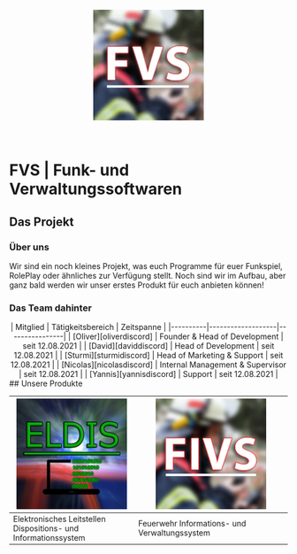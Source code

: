 <p align="center"><img src="FIV-LOGO.png" height="200" width="200"></p> 󠂪󠂪

# FVS | Funk- und Verwaltungssoftwaren

## Das Projekt

### Über uns

Wir sind ein noch kleines Projekt, was euch Programme für euer Funkspiel, RolePlay oder ähnliches zur Verfügung stellt.
Noch sind wir im Aufbau, aber ganz bald werden wir unser erstes Produkt für euch anbieten können!

### Das Team dahinter
<div align="center">
| Mitglied | Tätigkeitsbereich | Zeitspanne |
|----------|-------------------|----------------|
| [Oliver][oliverdiscord]  | Founder & Head of Development | seit 12.08.2021 |
| [David][daviddiscord]   | Head of Development | seit 12.08.2021 |
| [Sturmi][sturmidiscord]  | Head of Marketing & Support | seit 12.08.2021 |
| [Nicolas][nicolasdiscord] | Internal Management & Supervisor | seit 12.08.2021 |
| [Yannis][yannisdiscord]  | Support | seit 12.08.2021 |

[oliverdiscord]: https://discord.com/users/144843565040795648
[daviddiscord]: https://discord.com/users/325719042113536000
[sturmidiscord]: https://discord.com/users/231878626226864128
[nicolasdiscord]: https://discord.com/users/421786381547995136
[yannisdiscord]: https://discord.com/users/224302213860687873
</div>
## Unsere Produkte
<div align="center">

| <img src="ELDIS-LOGO.png" height="200" width="200"> | <img src="FIVS-LOGO.png" height="200" width="200"> |
|-----------------------------------------------------|----------------------------------------------------|
| Elektronisches Leitstellen <br> Dispositions- und Informationssystem | Feuerwehr Informations- und Verwaltungssystem |
  </div>
